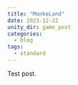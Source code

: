 ```yaml
---
title: "MonkeLand"
date: 2023-12-22
unity_dir: game_post
categories:
  - blog
tags:
  - standard
---
```


Test post.